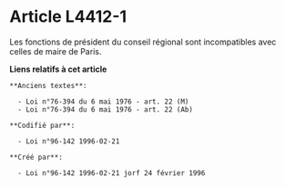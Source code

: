 # Article L4412-1

Les fonctions de président du conseil régional sont incompatibles avec celles de maire de Paris.

**Liens relatifs à cet article**

	**Anciens textes**:

	  - Loi n°76-394 du 6 mai 1976 - art. 22 (M)
	  - Loi n°76-394 du 6 mai 1976 - art. 22 (Ab)

	**Codifié par**:

	  - Loi n°96-142 1996-02-21

	**Créé par**:

	  - Loi n°96-142 1996-02-21 jorf 24 février 1996
